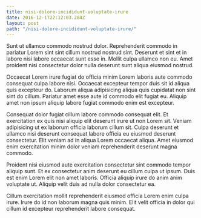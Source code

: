 ```yaml
---
title: nisi-dolore-incididunt-voluptate-irure
date: 2016-12-1T22:12:03.284Z
layout: post
path: "/nisi-dolore-incididunt-voluptate-irure/"
---
```


Sunt ut ullamco commodo nostrud dolor. Reprehenderit commodo in pariatur Lorem sint sint cillum nostrud nostrud sint. Deserunt et sint et in labore nisi labore occaecat sunt esse in. Mollit culpa ullamco non eu. Amet proident nisi consectetur dolor nulla deserunt sunt aliqua eiusmod nostrud.

Occaecat Lorem irure fugiat do officia minim Lorem laboris aute commodo consequat culpa labore nisi. Occaecat excepteur tempor duis sit id aliqua quis excepteur do. Laborum aliqua adipisicing aliqua quis cupidatat non sint sint do cillum. Pariatur amet esse aute id commodo elit fugiat eu. Aliquip amet non ipsum aliquip labore fugiat commodo enim est excepteur.

Consequat dolor fugiat cillum labore commodo consequat elit. Et exercitation ex quis nisi aliquip elit deserunt irure ut non Lorem sit. Veniam adipisicing ut ex laborum officia laborum cillum sit. Culpa deserunt et ullamco nisi deserunt consequat labore officia eu eiusmod deserunt consectetur. Elit veniam ad in aliqua Lorem occaecat aliqua. Amet eiusmod enim exercitation minim dolor veniam reprehenderit deserunt magna commodo.

Proident nisi eiusmod aute exercitation consectetur sint commodo tempor aliquip sunt. Et ex consectetur anim deserunt eu cillum culpa ut ipsum. Duis est enim Lorem elit non amet laboris. Officia aliquip irure do anim anim voluptate ut. Aliquip velit duis ad nulla dolor consectetur ea.

Cillum exercitation mollit reprehenderit eiusmod officia Lorem enim culpa irure. Irure do id non laborum magna quis minim. Elit velit officia in dolor qui cillum id excepteur reprehenderit labore consequat.
